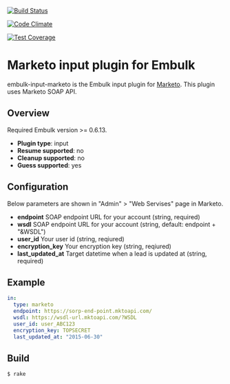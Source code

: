 [![Build Status](https://travis-ci.org/treasure-data/embulk-input-marketo.svg?branch=master)](https://travis-ci.org/treasure-data/embulk-input-marketo)

[![Code Climate](https://codeclimate.com/github/treasure-data/embulk-input-marketo/badges/gpa.svg)](https://codeclimate.com/github/treasure-data/embulk-input-marketo)

[![Test Coverage](https://codeclimate.com/github/treasure-data/embulk-input-marketo/badges/coverage.svg)](https://codeclimate.com/github/treasure-data/embulk-input-marketo/coverage)

# Marketo input plugin for Embulk

embulk-input-marketo is the Embulk input plugin for [Marketo](http://www.marketo.com/).
This plugin uses Marketo SOAP API.

## Overview

Required Embulk version >= 0.6.13.

* **Plugin type**: input
* **Resume supported**: no
* **Cleanup supported**: no
* **Guess supported**: yes

## Configuration

Below parameters are shown in "Admin" > "Web Servises" page in Marketo.

- **endpoint** SOAP endpoint URL for your account (string, required)
- **wsdl** SOAP endpoint URL for your account (string, default: endpoint + "&WSDL")
- **user_id** Your user id (string, reqiured)
- **encryption_key** Your encryption key (string, reqiured)
- **last_updated_at** Target datetime when a lead is updated at (string, required)

## Example

```yaml
in:
  type: marketo
  endpoint: https://sorp-end-point.mktoapi.com/
  wsdl: https://wsdl-url.mktoapi.com/?WSDL
  user_id: user_ABC123
  encryption_key: TOPSECRET
  last_updated_at: "2015-06-30"
```


## Build

```
$ rake
```
